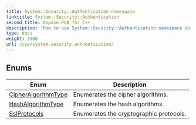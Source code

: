 ```yaml
---
title: System::Security::Authentication namespace
linktitle: System::Security::Authentication
second_title: Aspose.PUB for C++
description: 'How to use System::Security::Authentication namespace in C++.'
type: docs
weight: 3900
url: /cpp/system.security.authentication/
---
```




## Enums

| Enum | Description |
| --- | --- |
| [CipherAlgorithmType](./cipheralgorithmtype/) | Enumerates the cipher algorithms. |
| [HashAlgorithmType](./hashalgorithmtype/) | Enumerates the hash algorithms. |
| [SslProtocols](./sslprotocols/) | Enumerates the cryptographic protocols. |
